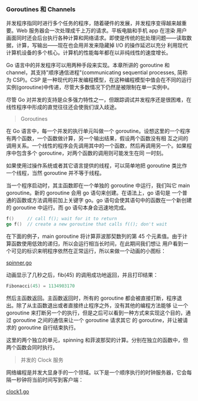 ### Goroutines 和 Channels

并发程序指同时进行多个任务的程序，随着硬件的发展，并发程序变得越来越重要。Web 服务器会一次处理成千上万的请求。平板电脑和手机 app 在渲染
用户画面同时还会后台执行各种计算和网络请求。即使是传统的批处理问题——读取数据，计算，写输出——现在也会用并发来隐藏掉 I/O 的操作延迟以充分
利用现代计算机设备的多个核心。计算机的性能每年都在以非纯线性的速度增长。

Go 语言中的并发程序可以用两种手段来实现。本章所讲的 goroutine 和 channel，其支持"顺序通信进程"(communicating sequential processes, 简称为 CSP)。CSP
是一种现代的并发编程模型，在这种编程模型中值会在不同的运行实例(goroutine)中传递，尽管大多数情况下仍然是被限制在单一实例中。

尽管 Go 对并发的支持是众多强力特性之一，但跟踪调试并发程序还是很困难，在线性程序中形成的直觉往往还会使我们误入歧途。

> Goroutines

在 Go 语言中，每一个并发的执行单元叫做一个 goroutine。设想这里的一个程序有两个函数，一个函数做计算，另一个输出结果，假设两个函数没有相
互之间的调用关系。一个线性的程序会先调用其中的一个函数，然后再调用另一个。如果程序中包含多个 goroutine，对两个函数的调用则可能发生在同
一时刻。

如果使用过操作系统或者其它语言提供的线程，可以简单地把 goroutine 类比作一个线程，当然 goroutine 并不等于线程。

当一个程序启动时，其主函数即在一个单独的 goroutine 中运行，我们叫它 main goroutine。新的 goroutine 会用 go 语句来创建。在语法上，go 语句是
一个普通的函数或方法调用前加上关键字 go。go 语句会使其语句中的函数在一个新创建的 goroutine 中运行。而 go 语句本身会迅速地完成。

```go
f()		// call f(); wait for it to return
go f()	// create a new goroutine that calls f((); don't wait
```

在下面的例子，main goroutine 将计算菲波那契数列的第 45 个元素值。由于计算函数使用低效的递归，所以会运行相当长时间，在此期间我们想让
用户看到一个可见的标识来明程序依然在正常运行，所以来做一个动画的小图标：

[spinner.go](spinner.go)

动画显示了几秒之后，fib(45) 的调用成功地返回，并且打印结果：

```go
Fibonacci(45) = 1134903170
```

然后主函数返回。主函数返回时，所有的 goroutine 都会被直接打断，程序退出。除了从主函数退出或者直接终止程序之外，没有其他的编程方法能够
让一个 goroutine 来打断另一个的执行，但是之后可以看到一种方式来实现这个目的，通过 goroutine 之间的通信来让一个 goroutine 请求其它
的 goroutine，并让被请求的 goroutine 自行结束执行。

这里的两个独立的单元，spinning 和菲波那契的计算。分别在独立的函数中，但两个函数会同时执行。

> 并发的 Clock 服务

网络编程是并发大显身手的一个领域。以下是一个顺序执行的时钟服务器，它会每隔一秒钟将当前时间写到客户端：

[clock1.go](clock1.go)



